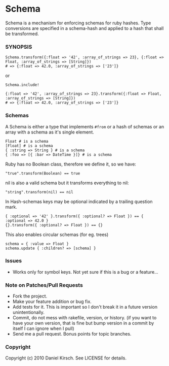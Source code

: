 # Schema

Schema is a mechanism for enforcing schemas for ruby hashes. Type conversions are specified in a schema-hash and applied to a hash that shall be transformed.

### SYNOPSIS

    Schema.transform({:float => '42', :array_of_strings => 23}, {:float => Float, :array_of_strings => [String]})
    # => {:float => 42.0, :array_of_strings => ['23']}

or

    Schema.include!
    
    {:float => '42', :array_of_strings => 23}.transform({:float => Float, :array_of_strings => [String]})
    # => {:float => 42.0, :array_of_strings => ['23']}

### Schemas

A Schema is either a type that implements `#from` or a hash of schemas or an array with a schema as it's single element.

    Float # is a schema
    [Float] # is a schema
    { :string => String } # is a schema
    { :foo => [{ :bar => DateTime }]} # is a schema

Ruby has no Boolean class, therefore we define it, so we have:

    "true".transform(Boolean) == true

nil is also a valid schema but it transforms everything to nil:

    "string".transform(nil) == nil

In Hash-schemas keys may be optional indicated by a trailing question mark.

    { :optional => '42' }.transform({ :optional? => Float }) == { :optional => 42.0 }
    {}.transform({ :optional? => Float }) == {}

This also enables circular schemas (for eg. trees)

    schema = { :value => Float }
    schema.update { :children? => [schema] }

### Issues

- Works only for symbol keys. Not yet sure if this is a bug or a feature...

### Note on Patches/Pull Requests
 
* Fork the project.
* Make your feature addition or bug fix.
* Add tests for it. This is important so I don't break it in a
  future version unintentionally.
* Commit, do not mess with rakefile, version, or history.
  (if you want to have your own version, that is fine but bump version in a commit by itself I can ignore when I pull)
* Send me a pull request. Bonus points for topic branches.

### Copyright

Copyright (c) 2010 Daniel Kirsch. See LICENSE for details.
